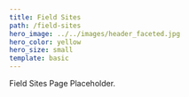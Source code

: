 ```yaml
---
title: Field Sites
path: /field-sites
hero_image: ../../images/header_faceted.jpg
hero_color: yellow
hero_size: small
template: basic
---
```

Field Sites Page Placeholder.